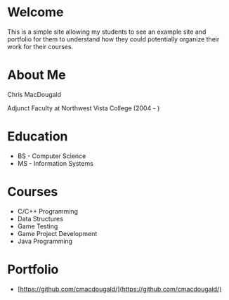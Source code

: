 # Welcome

This is a simple site allowing my students to see an example site and portfolio for them to understand how they could potentially organize their work for their courses.

# About Me

Chris MacDougald

Adjunct Faculty at Northwest Vista College (2004 - )

# Education

* BS - Computer Science
* MS - Information Systems

# Courses
* C/C++ Programming
* Data Structures
* Game Testing
* Game Project Development
* Java Programming

# Portfolio
* [https://github.com/cmacdougald/](https://github.com/cmacdougald/)

